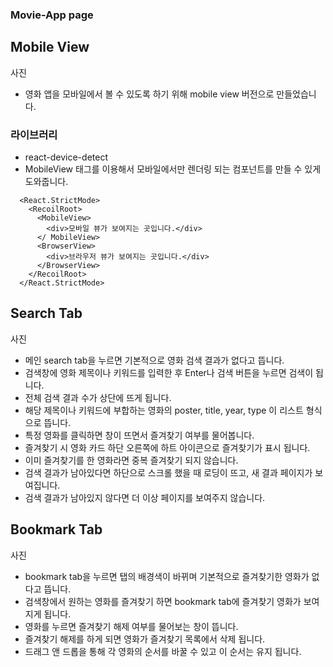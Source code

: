 ### Movie-App page

## Mobile View
사진
- 영화 앱을 모바일에서 볼 수 있도록 하기 위해 mobile view 버전으로 만들었습니다.

### 라이브러리
- react-device-detect
- MobileView 태그를 이용해서 모바일에서만 렌더링 되는 컴포넌트를 만들 수 있게 도와줍니다.
```
  <React.StrictMode>
    <RecoilRoot>
      <MobileView>
        <div>모바일 뷰가 보여지는 곳입니다.</div>
      </ MobileView>
      <BrowserView>
        <div>브라우저 뷰가 보여지는 곳입니다.</div>
      </BrowserView>
    </RecoilRoot>
  </React.StrictMode>
```

## Search Tab
사진
- 메인 search tab을 누르면 기본적으로 영화 검색 결과가 없다고 뜹니다.
- 검색창에 영화 제목이나 키워드를 입력한 후 Enter나 검색 버튼을 누르면 검색이 됩니다. 
- 전체 검색 결과 수가 상단에 뜨게 됩니다.
- 해당 제목이나 키워드에 부합하는 영화의 poster, title, year, type 이 리스트 형식으로 뜹니다.
- 특정 영화를 클릭하면 창이 뜨면서 즐겨찾기 여부를 물어봅니다. 
- 즐겨찾기 시 영화 카드 하단 오른쪽에 하트 아이콘으로 즐겨찾기가 표시 됩니다.
- 이미 즐겨찾기를 한 영화라면 중복 즐겨찾기 되지 않습니다.
- 검색 결과가 남아있다면 하단으로 스크롤 했을 때 로딩이 뜨고, 새 결과 페이지가 보여집니다. 
- 검색 결과가 남아있지 않다면 더 이상 페이지를 보여주지 않습니다. 

## Bookmark Tab
사진
- bookmark tab을 누르면 탭의 배경색이 바뀌며 기본적으로 즐겨찾기한 영화가 없다고 뜹니다.
- 검색창에서 원하는 영화를 즐겨찾기 하면 bookmark tab에 즐겨찾기 영화가 보여지게 됩니다.
- 영화를 누르면 즐겨찾기 해제 여부를 물어보는 창이 뜹니다. 
- 즐겨찾기 해제를 하게 되면 영화가 즐겨찾기 목록에서 삭제 됩니다. 
- 드래그 앤 드롭을 통해 각 영화의 순서를 바꿀 수 있고 이 순서는 유지 됩니다. 
